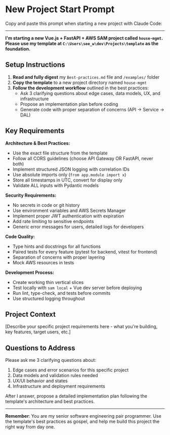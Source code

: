 # New Project Start Prompt

Copy and paste this prompt when starting a new project with Claude Code:

---

**I'm starting a new Vue.js + FastAPI + AWS SAM project called `house-mgmt`. Please use my template at `C:\Users\see_w\dev\Projects\template` as the foundation.**

## Setup Instructions

1. **Read and fully digest** my `Best-practices.md` file and `/examples/` folder
2. **Copy the template** to a new project directory named `house-mgmt`
3. **Follow the development workflow** outlined in the best practices:
   - Ask 3 clarifying questions about edge cases, data models, UX, and infrastructure
   - Propose an implementation plan before coding
   - Generate code with proper separation of concerns (API → Service → DAL)

## Key Requirements

**Architecture & Best Practices:**
- Use the exact file structure from the template
- Follow all CORS guidelines (choose API Gateway OR FastAPI, never both)
- Implement structured JSON logging with correlation IDs
- Use absolute imports only (`from app.module import x`)
- Store all timestamps in UTC, convert for display only
- Validate ALL inputs with Pydantic models

**Security Requirements:**
- No secrets in code or git history
- Use environment variables and AWS Secrets Manager
- Implement proper JWT authentication with expiration
- Add rate limiting to sensitive endpoints
- Generic error messages for users, detailed logs for developers

**Code Quality:**
- Type hints and docstrings for all functions
- Paired tests for every feature (pytest for backend, vitest for frontend)
- Separation of concerns with proper layering
- Mock AWS resources in tests

**Development Process:**
- Create working thin vertical slices
- Test locally with `sam local` + Vue dev server before deploying
- Run lint, type-check, and tests before commits
- Use structured logging throughout

## Project Context
[Describe your specific project requirements here - what you're building, key features, target users, etc.]

## Questions to Address
Please ask me 3 clarifying questions about:
1. Edge cases and error scenarios for this specific project
2. Data models and validation rules needed
3. UX/UI behavior and states
4. Infrastructure and deployment requirements

After I answer, propose a detailed implementation plan following the template's architecture and best practices.

---

**Remember**: You are my senior software engineering pair programmer. Use the template's best practices as gospel, and help me build this project the right way from day one.